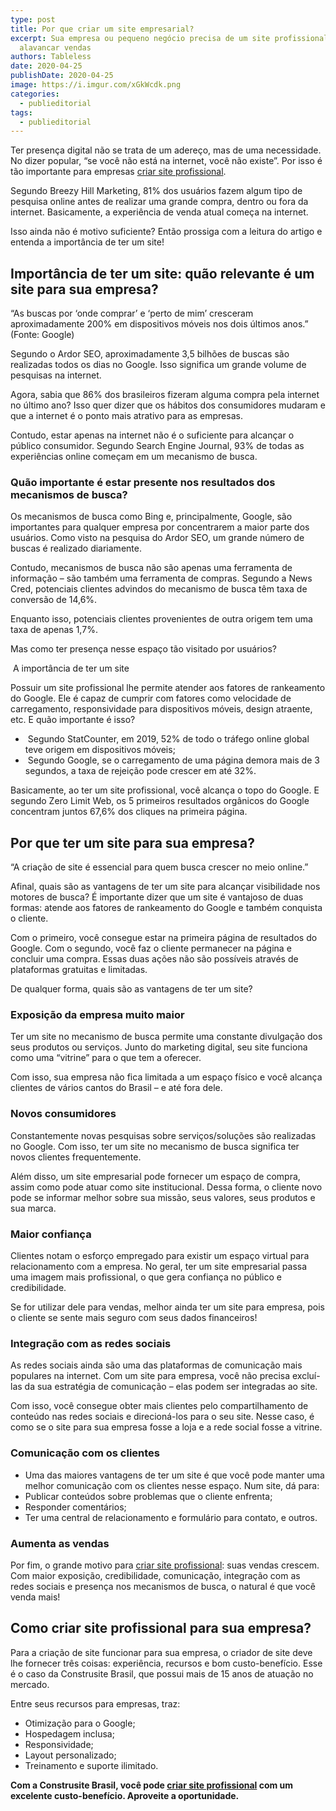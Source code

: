 ```yaml
---
type: post
title: Por que criar um site empresarial?
excerpt: Sua empresa ou pequeno negócio precisa de um site profissional para
  alavancar vendas
authors: Tableless
date: 2020-04-25
publishDate: 2020-04-25
image: https://i.imgur.com/xGkWcdk.png
categories:
  - publieditorial
tags:
  - publieditorial
---
```

Ter presença digital não se trata de um adereço, mas de uma necessidade. No dizer popular, “se você não está na internet, você não existe”. Por isso é tão importante para empresas [criar site profissional](https://www.construsitebrasil.com/).

Segundo Breezy Hill Marketing, 81% dos usuários fazem algum tipo de pesquisa online antes de realizar uma grande compra, dentro ou fora da internet. Basicamente, a experiência de venda atual começa na internet.

Isso ainda não é motivo suficiente? Então prossiga com a leitura do artigo e entenda a importância de ter um site!

## Importância de ter um site: quão relevante é um site para sua empresa?

“As buscas por ‘onde comprar’ e ‘perto de mim’ cresceram aproximadamente 200% em dispositivos móveis nos dois últimos anos.” (Fonte: Google)

Segundo o Ardor SEO, aproximadamente 3,5 bilhões de buscas são realizadas todos os dias no Google. Isso significa um grande volume de pesquisas na internet.

Agora, sabia que 86% dos brasileiros fizeram alguma compra pela internet no último ano? Isso quer dizer que os hábitos dos consumidores mudaram e que a internet é o ponto mais atrativo para as empresas.

Contudo, estar apenas na internet não é o suficiente para alcançar o público consumidor. Segundo Search Engine Journal, 93% de todas as experiências online começam em um mecanismo de busca.

### Quão importante é estar presente nos resultados dos mecanismos de busca?

Os mecanismos de busca como Bing e, principalmente, Google, são importantes para qualquer empresa por concentrarem a maior parte dos usuários. Como visto na pesquisa do Ardor SEO, um grande número de buscas é realizado diariamente.

Contudo, mecanismos de busca não são apenas uma ferramenta de informação – são também uma ferramenta de compras. Segundo a News Cred, potenciais clientes advindos do mecanismo de busca têm taxa de conversão de 14,6%.

Enquanto isso, potenciais clientes provenientes de outra origem tem uma taxa de apenas 1,7%.

Mas como ter presença nesse espaço tão visitado por usuários?

 A importância de ter um site

Possuir um site profissional lhe permite atender aos fatores de rankeamento do Google. Ele é capaz de cumprir com fatores como velocidade de carregamento, responsividade para dispositivos móveis, design atraente, etc. E quão importante é isso?

*  Segundo StatCounter, em 2019, 52% de todo o tráfego online global teve origem em dispositivos móveis;
*  Segundo Google, se o carregamento de uma página demora mais de 3 segundos, a taxa de rejeição pode crescer em até 32%.

Basicamente, ao ter um site profissional, você alcança o topo do Google. E segundo Zero Limit Web, os 5 primeiros resultados orgânicos do Google concentram juntos 67,6% dos cliques na primeira página.

## Por que ter um site para sua empresa?

“A criação de site é essencial para quem busca crescer no meio online.”

Afinal, quais são as vantagens de ter um site para alcançar visibilidade nos motores de busca? É importante dizer que um site é vantajoso de duas formas: atende aos fatores de rankeamento do Google e também conquista o cliente.

Com o primeiro, você consegue estar na primeira página de resultados do Google. Com o segundo, você faz o cliente permanecer na página e concluir uma compra. Essas duas ações não são possíveis através de plataformas gratuitas e limitadas.

De qualquer forma, quais são as vantagens de ter um site?

### Exposição da empresa muito maior

Ter um site no mecanismo de busca permite uma constante divulgação dos seus produtos ou serviços. Junto do marketing digital, seu site funciona como uma “vitrine” para o que tem a oferecer.

Com isso, sua empresa não fica limitada a um espaço físico e você alcança clientes de vários cantos do Brasil – e até fora dele.

### Novos consumidores

Constantemente novas pesquisas sobre serviços/soluções são realizadas no Google. Com isso, ter um site no mecanismo de busca significa ter novos clientes frequentemente.

Além disso, um site empresarial pode fornecer um espaço de compra, assim como pode atuar como site institucional. Dessa forma, o cliente novo pode se informar melhor sobre sua missão, seus valores, seus produtos e sua marca.

### Maior confiança

Clientes notam o esforço empregado para existir um espaço virtual para relacionamento com a empresa. No geral, ter um site empresarial passa uma imagem mais profissional, o que gera confiança no público e credibilidade.

Se for utilizar dele para vendas, melhor ainda ter um site para empresa, pois o cliente se sente mais seguro com seus dados financeiros!

### Integração com as redes sociais

As redes sociais ainda são uma das plataformas de comunicação mais populares na internet. Com um site para empresa, você não precisa excluí-las da sua estratégia de comunicação – elas podem ser integradas ao site.

Com isso, você consegue obter mais clientes pelo compartilhamento de conteúdo nas redes sociais e direcioná-los para o seu site. Nesse caso, é como se o site para sua empresa fosse a loja e a rede social fosse a vitrine.

### Comunicação com os clientes

* Uma das maiores vantagens de ter um site é que você pode manter uma melhor comunicação com os clientes nesse espaço. Num site, dá para:
* Publicar conteúdos sobre problemas que o cliente enfrenta;
* Responder comentários;
* Ter uma central de relacionamento e formulário para contato, e outros.

### Aumenta as vendas

Por fim, o grande motivo para [criar site profissional](https://www.construsitebrasil.com/): suas vendas crescem. Com maior exposição, credibilidade, comunicação, integração com as redes sociais e presença nos mecanismos de busca, o natural é que você venda mais!

## Como criar site profissional para sua empresa?

Para a criação de site funcionar para sua empresa, o criador de site deve lhe fornecer três coisas: experiência, recursos e bom custo-benefício. Esse é o caso da Construsite Brasil, que possui mais de 15 anos de atuação no mercado.

Entre seus recursos para empresas, traz:

* Otimização para o Google;
* Hospedagem inclusa;
* Responsividade;
* Layout personalizado;
* Treinamento e suporte ilimitado.

**Com a Construsite Brasil, você pode [criar site profissional](https://www.construsitebrasil.com/) com um excelente custo-benefício. Aproveite a oportunidade.**
